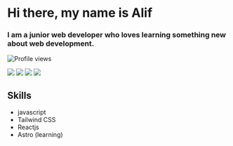# Hi there, my name is Alif

### I am a junior web developer who loves learning something new about web development.

![Profile views](https://gpvc.arturio.dev/aliffaizar)

![](https://github-profile-summary-cards.vercel.app/api/cards/profile-details?username=aliffaizar&theme=github)
![](https://github-profile-summary-cards.vercel.app/api/cards/stats?username=aliffaizar&theme=github)
![](https://github-readme-stats.vercel.app/api?username=aliffaizar&show_icons=true)
![](https://github-profile-summary-cards.vercel.app/api/cards/productive-time?username=aliffaizar&theme=github)

## Skills

- javascript
- Tailwind CSS
- Reactjs
- Astro (learning)
